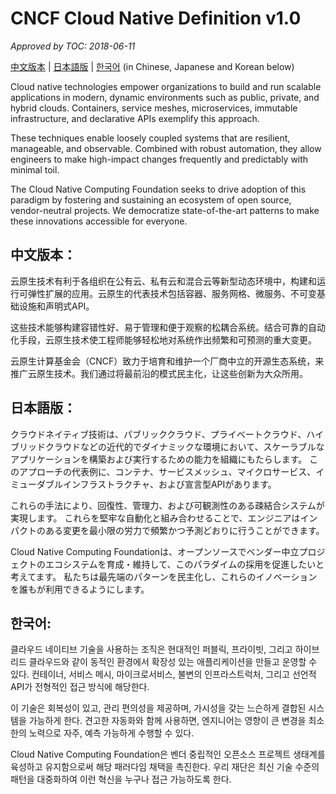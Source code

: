 # CNCF Cloud Native Definition v1.0 #

*Approved by TOC: 2018-06-11*

[中文版本](#中文版本) | [日本語版](#日本語版) | [한국어](#한국어) (in Chinese, Japanese and Korean below)

Cloud native technologies empower organizations to build and run scalable applications in modern, dynamic
environments such as public, private, and hybrid clouds. Containers, service meshes, microservices, immutable
infrastructure, and declarative APIs exemplify this approach.

These techniques enable loosely coupled systems that are resilient, manageable, and observable. Combined with
robust automation, they allow engineers to make high-impact changes frequently and predictably with minimal
toil.

The Cloud Native Computing Foundation seeks to drive adoption of this paradigm by fostering and sustaining an
ecosystem of open source, vendor-neutral projects. We democratize state-of-the-art patterns to make these
innovations accessible for everyone.

## 中文版本：

云原生技术有利于各组织在公有云、私有云和混合云等新型动态环境中，构建和运行可弹性扩展的应用。云原生的代表技术包括容器、服务网格、微服务、不可变基础设施和声明式API。

这些技术能够构建容错性好、易于管理和便于观察的松耦合系统。结合可靠的自动化手段，云原生技术使工程师能够轻松地对系统作出频繁和可预测的重大变更。

云原生计算基金会（CNCF）致力于培育和维护一个厂商中立的开源生态系统，来推广云原生技术。我们通过将最前沿的模式民主化，让这些创新为大众所用。

## 日本語版：

クラウドネイティブ技術は、パブリッククラウド、プライベートクラウド、ハイブリッドクラウドなどの近代的でダイナミックな環境において、スケーラブルなアプリケーションを構築および実行するための能力を組織にもたらします。 このアプローチの代表例に、コンテナ、サービスメッシュ、マイクロサービス、イミューダブルインフラストラクチャ、および宣言型APIがあります。

これらの手法により、回復性、管理力、および可観測性のある疎結合システムが実現します。 これらを堅牢な自動化と組み合わせることで、エンジニアはインパクトのある変更を最小限の労力で頻繁かつ予測どおりに行うことができます。

Cloud Native Computing Foundationは、オープンソースでベンダー中立プロジェクトのエコシステムを育成・維持して、このパラダイムの採用を促進したいと考えてます。 私たちは最先端のパターンを民主化し、これらのイノベーションを誰もが利用できるようにします。

## 한국어:

클라우드 네이티브 기술을 사용하는 조직은 현대적인 퍼블릭, 프라이빗, 그리고 하이브리드 클라우드와 같이 동적인 환경에서 확장성 있는 애플리케이션을 만들고 운영할 수 있다. 컨테이너, 서비스 메시, 마이크로서비스, 불변의 인프라스트럭처, 그리고 선언적 API가 전형적인 접근 방식에 해당한다.

이 기술은 회복성이 있고, 관리 편의성을 제공하며, 가시성을 갖는 느슨하게 결합된 시스템을 가능하게 한다. 견고한 자동화와 함께 사용하면, 엔지니어는 영향이 큰 변경을 최소한의 노력으로 자주, 예측 가능하게 수행할 수 있다.

Cloud Native Computing Foundation은 벤더 중립적인 오픈소스 프로젝트 생태계를 육성하고 유지함으로써 해당 패러다임 채택을 촉진한다. 우리 재단은 최신 기술 수준의 패턴을 대중화하여 이런 혁신을 누구나 접근 가능하도록 한다.

